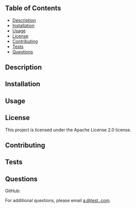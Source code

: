 # 

  
## Table of Contents
  - [Description](#description)
  - [Installation](#installation)
  - [Usage](#usage)
  - [License](#license)
  - [Contributing](#contributing)
  - [Tests](#tests)
  - [Questions](#questions)
  
## Description
  

## Installation


## Usage


## License
This project is licensed under the Apache License 2.0 license.

## Contributing


## Tests


## Questions
GitHub: [](https://github.com/)

For additional questions, please email [a.@test..com](mailto:a.@test..com).


